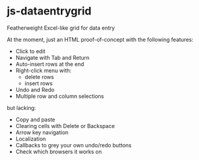 # js-dataentrygrid
Featherweight Excel-like grid for data entry

At the moment, just an HTML proof-of-concept with the following features:

* Click to edit
* Navigate with Tab and Return
* Auto-insert rows at the end
* Right-click menu with:
  * delete rows
  * insert rows
* Undo and Redo
* Multiple row and column selections

but lacking:

* Copy and paste
* Clearing cells with Delete or Backspace
* Arrow key navigation
* Localization
* Callbacks to grey your own undo/redo buttons
* Check which browsers it works on
